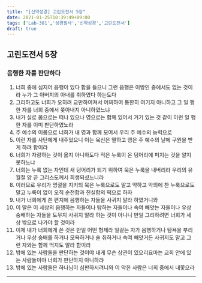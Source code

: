 ```yaml
---
title: "[신약성경] 고린도전서 5장"
date: 2021-01-25T10:39:49+09:00
tags: ['Lab-301','성경필사','신약성경','고린도전서']
draft: true
---
```

## 고린도전서 5장
### 음행한 자를 판단하다
1. 너희 중에 심지어 음행이 있다 함을 들으니 그런 음행은 이방인 중에서도 없는 것이라 누가 그 아버지의 아내를 취하였다 하는도다
2. 그리하고도 너희가 오히려 교만하여져서 어찌하여 통한히 여기지 아니하고 그 일 행한 자를 너희 중에서 쫒아내지 아니하였느냐
3. 내가 실로 몸으로는 떠나 있으나 영으로는 함께 있어서 거기 있는 것 같이 이런 일 행한 자를 이미 판단하였노라
4. 주 예수의 이름으로 너희가 내 영과 함께 모여서 우리 주 예수의 능력으로
5. 이런 자를 사탄에게 내주었으니 이는 육신은 멸하고 영은 주 예수의 날에 구원을 받게 하려 함이라 
6. 너희가 자랑하는 것이 옳지 아니하도다 적은 누룩이 온 덩어리에 퍼지는 것을 알지 못하느냐
7. 너희는 누룩 없는 자인데 새 덩어리가 되기 위하여 묵은 누룩을 내버리라 우리의 유월절 양 곧 그리스도께서 희생되셨느니라
8. 이러므로 우리가 명절을 지키되 묵은 누룩으로도 말고 약하고 악의에 찬 누룩으로도 말고 누룩이 없이 오직 순전함과 진실함의 떡으로 하자
9. 내가 너희에게 쓴 편지에 음행하는 자들을 사귀지 말라 하였거니와 
10. 이 말은 이 세상의 음행하는 자들이나 탐하는 자들이나 속여 빼앗는 자들이나 우상 숭배하는 자들을 도무지 사귀지 말라 하는 것이 아니니 만일 그리하려면 너희가 세상 밖으로 나가야 할 것이라
11. 이제 내가 너희에게 쓴 것은 만일 어떤 형제라 일겉는 자가 음행하거나 탐욕을 부리거나 우상 숭배를 하거나 모욕하거나 술 취하거나 속여 빼앗거든 사귀지도 말고 그런 자와는 함께 먹지도 말라 함이라
12. 밖에 있는 사람들을 판단하는 것이야 내게 무슨 상관이 있으리요마는 교회 안에 있는 사람들이야 너희가 판단하지 아니하랴
13. 밖에 있는 사람들은 하나님이 심판하시려니와 이 악한 사람은 너희 중에서 내쫓으라
***